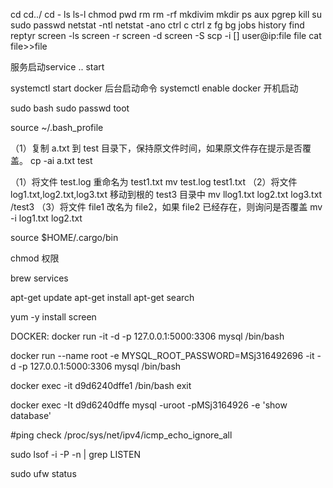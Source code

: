 cd      cd../      cd -
ls   ls-l
chmod
pwd
rm   rm -rf
mkdivim
mkdir
ps aux
pgrep
kill
su 
sudo passwd
netstat -ntl   netstat -ano
ctrl c   ctrl z   fg  bg
jobs
history
find
reptyr  screen -ls  screen -r   screen -d   screen -S
scp -i [] user@ip:file file
cat file>>file

服务启动service .. start

systemctl start docker 后台启动命令
systemctl enable docker 开机启动

sudo bash
sudo passwd toot

source ~/.bash_profile

（1）复制 a.txt 到 test 目录下，保持原文件时间，如果原文件存在提示是否覆盖。
cp -ai a.txt test



（1）将文件 test.log 重命名为 test1.txt
mv test.log test1.txt
（2）将文件 log1.txt,log2.txt,log3.txt 移动到根的 test3 目录中
mv llog1.txt log2.txt log3.txt /test3
（3）将文件 file1 改名为 file2，如果 file2 已经存在，则询问是否覆盖
mv -i log1.txt log2.txt

source $HOME/.cargo/bin

chmod 权限

brew services

apt-get update
apt-get install
apt-get search

yum -y install screen

DOCKER:
docker run -it -d -p 127.0.0.1:5000:3306 mysql /bin/bash

docker run --name root -e MYSQL_ROOT_PASSWORD=MSj316492696 -it -d -p 127.0.0.1:5000:3306 mysql /bin/bash

docker exec -it d9d6240dffe1 /bin/bash
exit

docker exec -It d9d6240dffe mysql -uroot -pMSj3164926 -e 'show database'

#ping check
/proc/sys/net/ipv4/icmp_echo_ignore_all

sudo lsof -i -P -n | grep LISTEN

sudo ufw status
